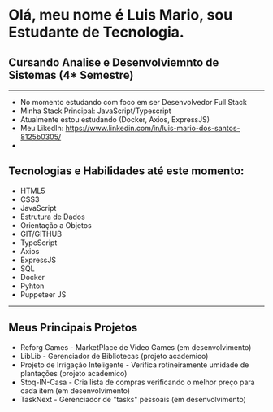 # Olá, meu nome é Luis Mario, sou Estudante de Tecnologia.
## Cursando Analise e Desenvolviemnto de Sistemas (4* Semestre)

***
- No momento estudando com foco em ser Desenvolvedor Full Stack
- Minha Stack Principal: JavaScript/Typescript
- Atualmente estou estudando (Docker, Axios, ExpressJS)
- Meu LikedIn: https://www.linkedin.com/in/luis-mario-dos-santos-8125b0305/
- 
 ## Tecnologias e Habilidades até este momento:
- HTML5
- CSS3
- JavaScript
- Estrutura de Dados
- Orientação a Objetos
- GIT/GITHUB
- TypeScript
- Axios
- ExpressJS
- SQL
- Docker
- Pyhton
- Puppeteer JS
***
## Meus Principais Projetos
+ Reforg Games - MarketPlace de Video Games (em desenvolvimento)
+ LibLib - Gerenciador de Bibliotecas (projeto academico)
+ Projeto de Irrigação Inteligente - Verifica rotineiramente umidade de plantações (projeto academico)
+ Stoq-IN-Casa - Cria lista de compras verificando o melhor preço para cada item (em desenvolvimento)
+ TaskNext - Gerenciador de "tasks" pessoais (em desenvolvimento)
